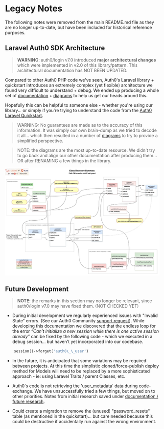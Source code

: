# Legacy Notes

The following notes were removed from the main README.md file as they are no longer up-to-date, but have been included for historical reference purposes.



## Laravel Auth0 SDK Architecture

> **WARNING**: auth0/login v7.0 introduced **major architectural changes** which were implemented in v2.0 of this library/pattern.  This architectural documentation has NOT BEEN UPDATED.

Compared to other Auth0 PHP code we've seen, Auth0's Laravel library + quickstart introduces an extremely complex (yet flexible) architecture we found very difficult to understand + debug.  We ended up producing a whole set of [documentation](docs/underderstanding-laravel-auth0-authn+authz.md) + [diagrams](docs/laravel-auth0-pattern-diagram.pdf) to help us get our heads around this.  

Hopefully this can be helpful to someone else - whether you're using our library... or simply if you're trying to understand the code from the [Auth0 Laravel Quickstart](https://auth0.com/docs/quickstart/webapp/laravel).

> WARNING: No guarantees are made as to the accuracy of this information.  It was simply our own brain-dump as we tried to decode it all... which then resulted in a number of [diagrams](docs/laravel-auth0-pattern-diagram.pdf) to try to provide a simplified perspective.

> NOTE: the diagrams are the most up-to-date resource.  We didn't try to go back and align our other documentation
 after producing them... OR after RENAMING a few things in the library.

![laravel-auth0-pattern-s2-stucture](images_diagram/laravel-auth0-pattern-s2-stucture.jpg)

## Future Development

> **NOTE**: the remarks in this section may no longer be relevant, since auth0/login v7.0 may have fixed them.  (NOT CHECKED YET)

* During initial development we regularly experienced issues with "Invalid State" errors.  (See our Auth0 Community [support request](https://community.auth0.com/t/handling-laravel-callback-exceptions-invalid-state-and-cant-initialize-a-new-session-while-there-is-one-activ/45103)).  While developing this documentation we discovered that the endless loop for the error *“Can’t initialize a new session while there is one active session already”* can be fixed by the following code - which we executed in a debug session... but haven't yet incorporated into our codebase.

```php
    session()->forget('auth0\_\_user')
```

* In the future, it is anticipated that some variations may be required between projects.  At this time the simplistic cloned/force-publish deploy method for Models will need to be replaced by a more sophisticated approach - ie: using Laravel Traits / parent Classes, etc.

* Auth0's code is not retrieving the 'user_metadata' data during code-exchange.  We have unsuccessfully tried a few things, but moved on to other priorities.  Notes from initial research saved under [documentation / future research](docs/underderstanding-laravel-auth0-authn+authz.md#future-research).

* Could create a migration to remove the (unused) "password_resets" table (as mentioned in the quickstart)... but care needed because this could be destructive if accidentally run against the wrong environment.


